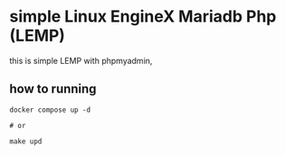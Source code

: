 # simple Linux EngineX Mariadb Php (LEMP)

this is simple LEMP with phpmyadmin,

## how to running

```
docker compose up -d

# or

make upd
```
